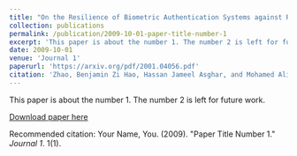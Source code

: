 ```yaml
---
title: "On the Resilience of Biometric Authentication Systems against Random Inputs"
collection: publications
permalink: /publication/2009-10-01-paper-title-number-1
excerpt: 'This paper is about the number 1. The number 2 is left for future work.'
date: 2009-10-01
venue: 'Journal 1'
paperurl: 'https://arxiv.org/pdf/2001.04056.pdf'
citation: 'Zhao, Benjamin Zi Hao, Hassan Jameel Asghar, and Mohamed Ali Kaafar (2020). &quot;On the Resilience of Biometric Authentication Systems against Random Inputs.&quot; <i>NDSS</i>.'
---
```

This paper is about the number 1. The number 2 is left for future work.

[Download paper here](https://arxiv.org/pdf/2001.04056.pdf)

Recommended citation: Your Name, You. (2009). "Paper Title Number 1." <i>Journal 1</i>. 1(1).
